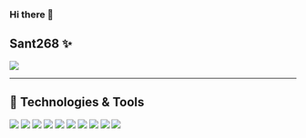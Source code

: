 ### Hi there 👋
## Sant268 ✨ 

<a href="https://github.com/Sant268">
  <img align="center" src="https://github-readme-stats.vercel.app/api/top-langs/?username=Sant268&hide=html,Jupyter Notebook&title_color=ffffff&text_color=c9cacc&icon_color=2bbc8a&bg_color=1d1f21&layout=compact" />
</a>

<!--
**Sant268/Sant268** is a ✨ _special_ ✨ repository because its `README.md` (this file) appears on your GitHub profile.
-->

______________________________________________________________________________________________________________________________________________
## 🔧 Technologies & Tools
![](https://img.shields.io/badge/OS-Linux-informational?style=flat&logo=linux&logoColor=white&color=2bbc8a)
![](https://img.shields.io/badge/Editor-IntelliJ_IDEA-informational?style=flat&logo=intellij-idea&logoColor=white&color=2bbc8a)
![](https://img.shields.io/badge/Code-Python-informational?style=flat&logo=python&logoColor=white&color=2bbc8a)
![](https://img.shields.io/badge/Code-JavaScript-informational?style=flat&logo=javascript&logoColor=white&color=f7df1e)
![](https://img.shields.io/badge/Code-React-informational?style=flat&logo=react&logoColor=white&color=61DAFB)
![](https://img.shields.io/badge/dB-MySQL-informational?style=flat&logo=mysql&logoColor=white&color=4479a1)
![](https://img.shields.io/badge/Code-Golang-informational?style=flat&logo=go&logoColor=white&color=00addb)
![](https://img.shields.io/badge/Code-C++-informational?style=flat&logo=c++&logoColor=white&color=00599C)
![](https://img.shields.io/badge/Code-Vue-informational?style=flat&logo=vue.js&logoColor=white&color=35495E)
![](https://img.shields.io/badge/Shell-Bash-informational?style=flat&logo=gnu-bash&logoColor=white&color=2bbc8a)
